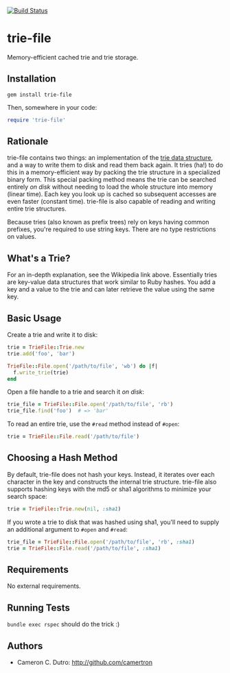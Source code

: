 [![Build Status](https://travis-ci.org/camertron/trie-file.svg?branch=master)](https://travis-ci.org/camertron/trie-file)

trie-file
=========

Memory-efficient cached trie and trie storage.

## Installation

`gem install trie-file`

Then, somewhere in your code:

```ruby
require 'trie-file'
```

## Rationale

trie-file contains two things: an implementation of the [trie data structure](http://en.wikipedia.org/wiki/Trie), and a way to write them to disk and read them back again. It tries (ha!) to do this in a memory-efficient way by packing the trie structure in a specialized binary form. This special packing method means the trie can be searched entirely _on disk_ without needing to load the whole structure into memory (linear time). Each key you look up is cached so subsequent accesses are even faster (constant time). trie-file is also capable of reading and writing entire trie structures.

Because tries (also known as prefix trees) rely on keys having common prefixes, you're required to use string keys. There are no type restrictions on values.

## What's a Trie?

For an in-depth explanation, see the Wikipedia link above. Essentially tries are key-value data structures that work similar to Ruby hashes. You add a key and a value to the trie and can later retrieve the value using the same key.

## Basic Usage

Create a trie and write it to disk:

```ruby
trie = TrieFile::Trie.new
trie.add('foo', 'bar')

TrieFile::File.open('/path/to/file', 'wb') do |f|
  f.write_trie(trie)
end
```

Open a file handle to a trie and search it _on disk_:

```ruby
trie_file = TrieFile::File.open('/path/to/file', 'rb')
trie_file.find('foo')  # => 'bar'
```

To read an entire trie, use the `#read` method instead of `#open`:

```ruby
trie = TrieFile::File.read('/path/to/file')
```

## Choosing a Hash Method

By default, trie-file does not hash your keys. Instead, it iterates over each character in the key and constructs the internal trie structure. trie-file also supports hashing keys with the md5 or sha1 algorithms to minimize your search space:

```ruby
trie = TrieFile::Trie.new(nil, :sha1)
```

If you wrote a trie to disk that was hashed using sha1, you'll need to supply an additional argument to `#open` and `#read`:

```ruby
trie_file = TrieFile::File.open('/path/to/file', 'rb', :sha1)
trie = TrieFile::File.read('/path/to/file', :sha1)
```

## Requirements

No external requirements.

## Running Tests

`bundle exec rspec` should do the trick :)

## Authors

* Cameron C. Dutro: http://github.com/camertron
